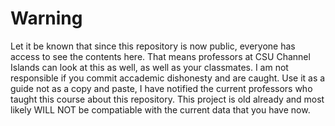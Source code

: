 # Warning
Let it be known that since this repository is now public, everyone has access to see the contents here. That means professors
at CSU Channel Islands can look at this as well, as well as your classmates. I am not responsible if you commit accademic
dishonesty and are caught. Use it as a guide not as a copy and paste, I have notified the current professors who taught this 
course about this repository. This project is old already and most likely WILL NOT be compatiable with the current data that you have now.
